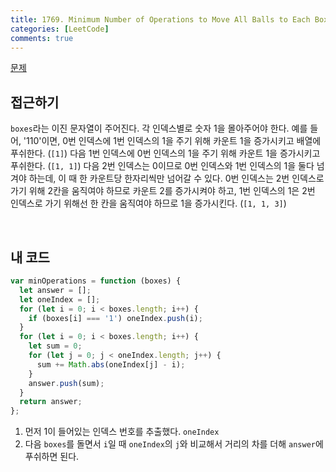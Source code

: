 ```yaml
---
title: 1769. Minimum Number of Operations to Move All Balls to Each Box
categories: [LeetCode]
comments: true
---
```


[문제](https://leetcode.com/problems/minimum-number-of-operations-to-move-all-balls-to-each-box/)

## 접근하기

`boxes`라는 이진 문자열이 주어진다. 각 인덱스별로 숫자 1을 몰아주어야 한다.
예를 들어, '110'이면, 0번 인덱스에 1번 인덱스의 1을 주기 위해 카운트 1을 증가시키고 배열에 푸쉬한다. (`[1]`) 다음 1번 인덱스에 0번 인덱스의 1을 주기 위해 카운트 1을 증가시키고 푸쉬한다. (`[1, 1]`) 다음 2번 인덱스는 0이므로 0번 인덱스와 1번 인덱스의 1을 둘다 넘겨야 하는데, 이 때 한 카운트당 한자리씩만 넘어갈 수 있다. 0번 인덱스는 2번 인덱스로 가기 위해 2칸을 움직여야 하므로 카운트 2를 증가시켜야 하고, 1번 인덱스의 1은 2번 인덱스로 가기 위해선 한 칸을 움직여야 하므로 1을 증가시킨다. (`[1, 1, 3]`)

<br>

## 내 코드

```js
var minOperations = function (boxes) {
  let answer = [];
  let oneIndex = [];
  for (let i = 0; i < boxes.length; i++) {
    if (boxes[i] === '1') oneIndex.push(i);
  }
  for (let i = 0; i < boxes.length; i++) {
    let sum = 0;
    for (let j = 0; j < oneIndex.length; j++) {
      sum += Math.abs(oneIndex[j] - i);
    }
    answer.push(sum);
  }
  return answer;
};
```

1. 먼저 1이 들어있는 인덱스 번호를 추출했다. `oneIndex`
2. 다음 `boxes`를 돌면서 `i`일 때 `oneIndex`의 `j`와 비교해서 거리의 차를 더해 `answer`에 푸쉬하면 된다.
